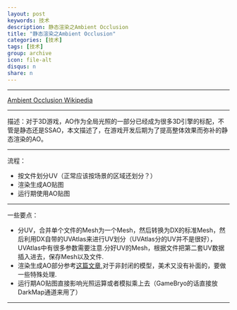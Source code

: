 ```yaml
---
layout: post
keywords: 技术
description: 静态渲染之Ambient Occlusion
title: "静态渲染之Ambient Occlusion"
categories: [技术]
tags: [技术]
group: archive
icon: file-alt
disqus: n
share: n
---
```


-----
[Ambient Occlusion Wikipedia][1]

-----

描述：对于3D游戏，AO作为全局光照的一部分已经成为很多3D引擎的标配，不管是静态还是SSAO，本文描述了，在游戏开发后期为了提高整体效果而弥补的静态渲染的AO。

-----
流程：

*	按文件划分UV（正常应该按场景的区域还划分？）
*	渲染生成AO贴图
*	运行期使用AO贴图


-----

一些要点：

*	分UV，合并单个文件的Mesh为一个Mesh，然后转换为DX的标准Mesh，然后利用DX自带的UVAtlas来进行UV划分（UVAtlas分的UV并不是很好），UVAtlas中有很多参数需要注意.分好UV的Mesh，根据文件把第二套UV数据插入进去，保存Mesh以及文件.
*	渲染生成AO部分参考[这篇文章][2],对于非封闭的模型，美术又没有补面的，要做一些特殊处理.
*	运行期AO贴图直接影响光照运算或者模拟乘上去（GameBryo的话直接放DarkMap通道来用了）


-----
[1]: http://en.wikipedia.org/wiki/Ambient_occlusion
[2]: http://www.gamasutra.com/view/feature/130455/hardware_accelerating_art_.php?page=2